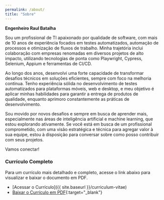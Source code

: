 ```yaml
---
permalink: /about/
title: "Sobre"
---
```


**Engenheiro Raul Batalha**

Sou um profissional de TI apaixonado por qualidade de software, com mais de 10 anos de experiência focados em testes automatizados, automação de processos e otimização de fluxos de trabalho. Minha trajetória inclui colaboração com empresas renomadas em diversos projetos de alto impacto, utilizando tecnologias de ponta como Playwright, Cypress, Selenium, Appium e ferramentas de CI/CD.

Ao longo dos anos, desenvolvi uma forte capacidade de transformar desafios técnicos em soluções eficientes, sempre com foco na melhoria contínua. Tenho experiência sólida no desenvolvimento de testes automatizados para plataformas móveis, web e desktop, e meu objetivo é aplicar minhas habilidades para garantir a entrega de produtos de qualidade, enquanto aprimoro constantemente as práticas de desenvolvimento.

Sou movido por novos desafios e sempre em busca de aprender mais, especialmente nas áreas de inteligência artificial e machine learning, que estou explorando ativamente. Se você está em busca de um profissional comprometido, com uma visão estratégica e técnica para agregar valor à sua equipe, estou à disposição para conversar sobre como posso contribuir com seus projetos.

Vamos conectar!

### **Currículo Completo**

Para um currículo mais detalhado e completo, acesse o link abaixo para visualizar e baixar o documento em PDF.

- [Acessar o Currículo]({{ site.baseurl }}/curriculum-vitae)
- [Baixar o Currículo em PDF](https://drive.google.com/file/d/1kUxPeK0fe9w5CvrzeDcevdql_JJKGcMy/view?usp=sharing){:target="_blank"}